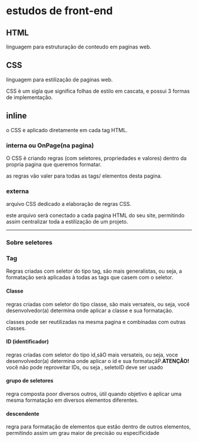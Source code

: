 # estudos de front-end

## HTML 

linguagem para estruturaçâo de conteudo em paginas web.

## CSS

linguagem para estilizaçâo de paginas web.

CSS è um sigla que significa folhas de estilo em 
cascata, e possui 3 formas de implementaçâo.

## inline 

o CSS e aplicado diretamente em cada tag HTML.

### interna ou OnPage(na pagina)

O CSS è criando regras (com seletores, 
propriedades e valores) dentro da propria
pagina que queremos formatar.

as regras vâo valer para todas as tags/
elementos desta pagina.

### externa

arquivo CSS dedicado a elaboraçâo de regras CSS.

este arquivo serà conectado a cada pagina HTML do seu 
site, permitindo assim centralizar toda a estilizaçâo de um
projeto.

---

### Sobre seletores

### Tag

Regras criadas com seletor do tipo tag, sâo mais
generalistas, ou seja, a formataçâo serà aplicadas à todas
as tags que casem com o seletor.

#### Classe 

regras criadas com seletor do tipo classe, sâo mais 
versateis, ou seja, você desenvolvedor(a) determina onde
aplicar a classe e sua formataçâo.

classes pode ser reutilizadas na mesma pagina e combinadas com outras classes.

#### ID (identificador)

regras criadas com seletor do tipo id,sâO mais versateis,
ou seja, voce desenvolvedor(a) determina onde aplicar o id
e sua formataçâP.**ATENÇÂO!** você nâo pode reproveitar IDs,
ou seja , seletoID deve ser usado

#### grupo de seletores 

regra composta poor diversos outros, ùtil quando objetivo è 
aplicar uma mesma formataçâo em diversos elementos diferentes.


#### descendente 

regra para formataçâo de elementos que estâo dentro de outros
elementos, permitindo assim um grau maior de precisâo ou
especificidade



